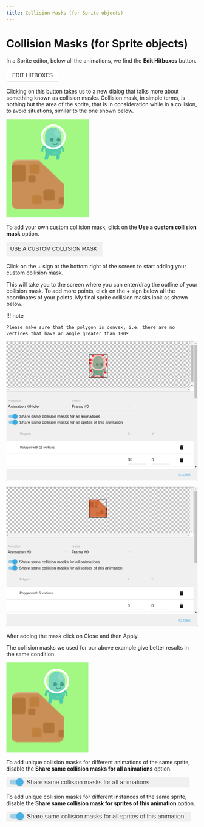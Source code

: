 ```yaml
---
title: Collision Masks (for Sprite objects)
---
```

# Collision Masks (for Sprite objects)

In a Sprite editor, below all the animations, we find the **Edit Hitboxes** button.

![](screenshot_from_2019-05-21_16-36-32.png)

Clicking on this button takes us to a new dialog that talks more about something known as collision masks. Collision mask, in simple terms, is nothing but the area of the sprite, that is in consideration while in a collision, to avoid situations, similar to the one shown below.

![](screenshot_from_2019-05-21_17-00-45.png)

To add your own custom collision mask, click on the **Use a custom collision mask** option.

![](screenshot_from_2019-05-21_17-03-48.png)

Click on the + sign at the bottom right of the screen to start adding your custom collision mask.

This will take you to the screen where you can enter/drag the outline of your collision mask. To add more points, click on the + sign below all the coordinates of your points. My final sprite collision masks look as shown below.

!!! note

    Please make sure that the polygon is convex, i.e. there are no vertices that have an angle greater than 180º

![](screenshot_from_2019-05-21_17-19-28.png)

![](screenshot_from_2019-05-21_17-22-22.png)

After adding the mask click on Close and then Apply.

The collision masks we used for our above example give better results in the same condition.

![](screenshot_from_2019-05-21_17-26-52.png)

To add unique collision masks for different animations of the same sprite, disable the **Share same collision masks for all animations** option.

![](annotation_2019-06-21_121320.png)

To add unique collision masks for different instances of the same sprite, disable the **Share same collision mask for sprites of this animation** option.

![](annotation_2019-06-21_121540.png)